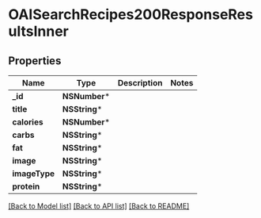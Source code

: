 # OAISearchRecipes200ResponseResultsInner

## Properties
Name | Type | Description | Notes
------------ | ------------- | ------------- | -------------
**_id** | **NSNumber*** |  | 
**title** | **NSString*** |  | 
**calories** | **NSNumber*** |  | 
**carbs** | **NSString*** |  | 
**fat** | **NSString*** |  | 
**image** | **NSString*** |  | 
**imageType** | **NSString*** |  | 
**protein** | **NSString*** |  | 

[[Back to Model list]](../README.md#documentation-for-models) [[Back to API list]](../README.md#documentation-for-api-endpoints) [[Back to README]](../README.md)


